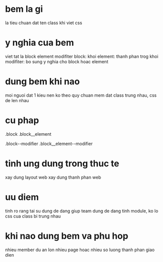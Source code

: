 # bem la gi
la tieu chuan dat ten class khi viet css

# y nghia cua bem
viet tat la block element modifiter
block: khoi
element: thanh phan trog khoi
modifiter: bo sung y nghia cho block hoac element

# dung bem khi nao
moi nguoi dat 1 kieu nen ko theo quy chuan
mem dat class trung nhau, css de len nhau

# cu phap
.block
.block__element

.block--modifier
.block__element--modifier

# tinh ung dung trong thuc te
xay dung layout web
xay dung thanh phan web

# uu diem
tinh ro rang
tai su dung de dang
giup team dung de dang
tinh module, ko lo css cua class bi trung nhau

# khi nao dung bem va phu hop
nhieu member
du an lon nhieu page hoac nhieu so luong thanh phan giao dien

